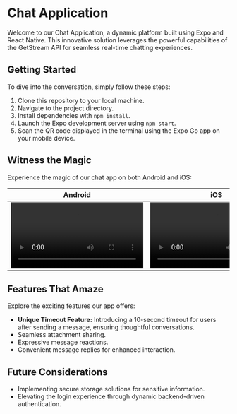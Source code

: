 # Chat Application

Welcome to our Chat Application, a dynamic platform built using Expo and React Native. This innovative solution leverages the powerful capabilities of the GetStream API for seamless real-time chatting experiences.

## Getting Started

To dive into the conversation, simply follow these steps:

1. Clone this repository to your local machine.
2. Navigate to the project directory.
3. Install dependencies with `npm install`.
4. Launch the Expo development server using `npm start`.
5. Scan the QR code displayed in the terminal using the Expo Go app on your mobile device.

## Witness the Magic

Experience the magic of our chat app on both Android and iOS:

| Android | iOS |
|---------|-----|
| <video src="./samples/android.mp4" width="300px" /> | <video src="./samples/ios.mp4" width="300px" /> |

## Features That Amaze

Explore the exciting features our app offers:

- **Unique Timeout Feature:** Introducing a 10-second timeout for users after sending a message, ensuring thoughtful conversations.
- Seamless attachment sharing.
- Expressive message reactions.
- Convenient message replies for enhanced interaction.

## Future Considerations

- Implementing secure storage solutions for sensitive information.
- Elevating the login experience through dynamic backend-driven authentication.
